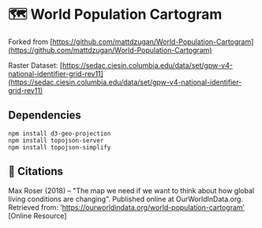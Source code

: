 # 🗺️ World Population Cartogram

Forked from [https://github.com/mattdzugan/World-Population-Cartogram](https://github.com/mattdzugan/World-Population-Cartogram)

Raster Dataset: [https://sedac.ciesin.columbia.edu/data/set/gpw-v4-national-identifier-grid-rev11](https://sedac.ciesin.columbia.edu/data/set/gpw-v4-national-identifier-grid-rev11)

## Dependencies

```
npm install d3-geo-projection
npm install topojson-server
npm install topojson-simplify
```

## 📒 Citations
Max Roser (2018) – "The map we need if we want to think about how global living conditions are changing". Published online at OurWorldInData.org. Retrieved from: ‘https://ourworldindata.org/world-population-cartogram’ [Online Resource]